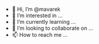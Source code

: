 - 👋 Hi, I’m @mavarek
- 👀 I’m interested in ...
- 🌱 I’m currently learning ...
- 💞️ I’m looking to collaborate on ...
- 📫 How to reach me ...

<!---
mavarek/mavarek is a ✨ special ✨ repository because its `README.md` (this file) appears on your GitHub profile.
You can click the Preview link to take a look at your changes.
--->

